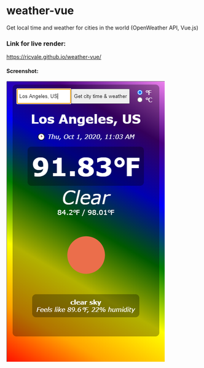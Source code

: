 # weather-vue
Get local time and weather for cities in the world (OpenWeather API, Vue.js)

### Link for live render: 
https://ricvale.github.io/weather-vue/

#### Screenshot: 
![](https://github.com/ricvale/weather-vue/blob/main/screenshot-weather-vue.png "screenshot")

